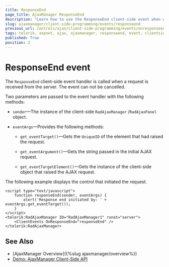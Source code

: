 ```yaml
---
title: ResponseEnd
page_title: AjaxManager ResponseEnd
description: "Learn how to use the ResponseEnd client-side event when working with Telerik UI for ASP.NET AJAX."
slug: ajaxmanager/client-side-programming/events/responseend
previous_url: controls/ajax/client-side-programming/events/onresponseend, controls/ajaxmanager/client-side-programming/events/onresponseend
tags: telerik, aspnet, ajax, ajaxmanager, responseend, event, clientside, programming, api
published: True
position: 2
---
```


# ResponseEnd event

The `ResponseEnd` client-side event handler is called when a request is received from the server. The event can not be cancelled.

Two parameters are passed to the event handler with the following methods:

* `sender`&mdash;The instance of the client-side `RadAjaxManager` /`RadAjaxPanel` object.

* `eventArgs`&mdash;Provides the following methods:

    * `get_eventTarget()`&mdash;Gets the `UniqueID` of the element that had raised the request.

    * `get_eventArgument()`&mdash;Gets the string passed in the initial AJAX request.

    * `get_eventTargetElement()`&mdash;Gets the instance of the client-side object that raised the AJAX request.

The following example displays the control that initiated the request.

````ASP.NET
<script type="text/javascript">
	function responseEnd(sender, eventArgs) {
	    alert('Response end initiated by: ' + eventArgs.get_eventTarget());
	}
</script>
<telerik:RadAjaxManager ID="RadAjaxManager1" runat="server">
	<ClientEvents OnResponseEnd="responseEnd" />
</telerik:RadAjaxManager>
````

## See Also

* [AjaxManager Overview]({%slug ajaxmanager/overview%})
* [Demo: AjaxManager Client-Side API](https://demos.telerik.com/aspnet-ajax/ajax/examples/manager/clientsideapi/defaultcs.aspx)
